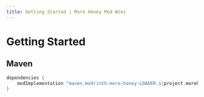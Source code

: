 ```yaml
---
title: Getting Started | More Honey Mod Wiki
---
```


# Getting Started

## Maven

```gradle
dependencies {
    modImplementation "maven.modrinth:more-honey:LOADER-${project.morehoney_version}"
}
```
